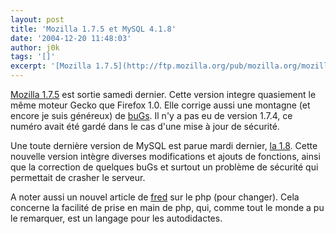 ```yaml
---
layout: post
title: 'Mozilla 1.7.5 et MySQL 4.1.8'
date: '2004-12-20 11:48:03'
author: j0k
tags: '[]'
excerpt: '[Mozilla 1.7.5](http://ftp.mozilla.org/pub/mozilla.org/mozilla/releases/mozilla1.7.5/) est sortie samedi dernier. Cette version integre quasiement le même moteur Gecko que Firefox 1.0. Elle corrige aussi une montagne (et encore je suis généreux) de [buGs](http://www.mozilla.org/releases/mozilla1.7.5/changelog.html).   Il n''y a pas eu de version 1.7.4, ce      ...'
---
```


[Mozilla 1.7.5](http://ftp.mozilla.org/pub/mozilla.org/mozilla/releases/mozilla1.7.5/) est sortie samedi dernier. Cette version integre quasiement le même moteur Gecko que Firefox 1.0. Elle corrige aussi une montagne (et encore je suis généreux) de [buGs](http://www.mozilla.org/releases/mozilla1.7.5/changelog.html).   Il n'y a pas eu de version 1.7.4, ce numéro avait été gardé dans le cas d'une mise à jour de sécurité.

Une toute dernière version de MySQL est parue mardi dernier, [la 1.8](http://dev.mysql.com/downloads/mysql/4.1.html). Cette nouvelle version intègre diverses modifications et ajouts de fonctions, ainsi que la correction de quelques buGs et surtout un problème de sécurité qui permettait de crasher le serveur.

A noter aussi un nouvel article de [fred](http://frederic.bouchery.free.fr/?2004/12/16/32-php-un-langage-pour-les-autodidactes) sur le php (pour changer).   Cela concerne la facilité de prise en main de php, qui, comme tout le monde a pu le remarquer, est un langage pour les autodidactes.
